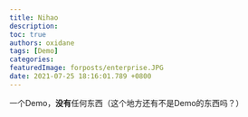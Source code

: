 ```yaml
---
title: Nihao
description:
toc: true
authors: oxidane
tags: [Demo]
categories: 
featuredImage: forposts/enterprise.JPG
date: 2021-07-25 18:16:01.789 +0800
---
```


一个Demo，**没有**任何东西（这个地方还有不是Demo的东西吗？）

